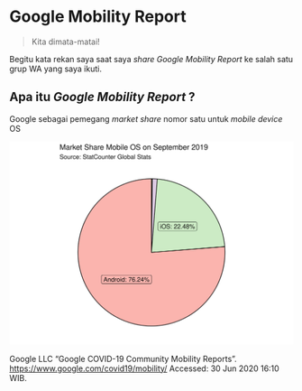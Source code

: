 Google Mobility Report
================

> Kita dimata-matai\!

Begitu kata rekan saya saat saya *share* *Google Mobility Report* ke
salah satu grup WA yang saya ikuti.

## Apa itu *Google Mobility Report* ?

Google sebagai pemegang *market share* nomor satu untuk *mobile device*
OS

<img src="blog-post_files/figure-gfm/unnamed-chunk-1-1.png" width="672" />

Google LLC “Google COVID-19 Community Mobility Reports”.
<https://www.google.com/covid19/mobility/> Accessed: 30 Jun 2020 16:10
WIB.
